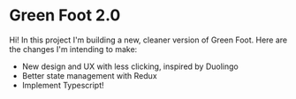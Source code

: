 # Green Foot 2.0

Hi! In this project I'm building a new, cleaner version of Green Foot.
Here are the changes I'm intending to make:
- New design and UX with less clicking, inspired by Duolingo
- Better state management with Redux
- Implement Typescript!

